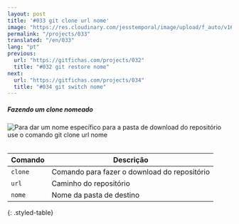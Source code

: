 ```yaml
---
layout: post
title: '#033 git clone url nome'
image: "https://res.cloudinary.com/jesstemporal/image/upload/f_auto/v1642878676/gitfichas/pt/033/thumbnail_ly2byo.jpg"
permalink: "/projects/033"
translated: "/en/033"
lang: "pt"
previous:
  url: "https://gitfichas.com/projects/032"
  title: "#032 git restore nome"
next:
  url: "https://gitfichas.com/projects/034"
  title: "#034 git switch nome"
---
```

##### Fazendo um clone nomeado

<img alt="Para dar um nome específico para a pasta de download do repositório use o comando git clone url nome" src="https://res.cloudinary.com/jesstemporal/image/upload/v1642878676/gitfichas/pt/033/full_fvrwd5.jpg"><br><br>

| Comando | Descrição |
|---------|-------------|
| `clone` | Comando para fazer o download do repositório |
| `url` | Caminho do repositório |
| `nome` | Nome da pasta de destino |
{: .styled-table}

